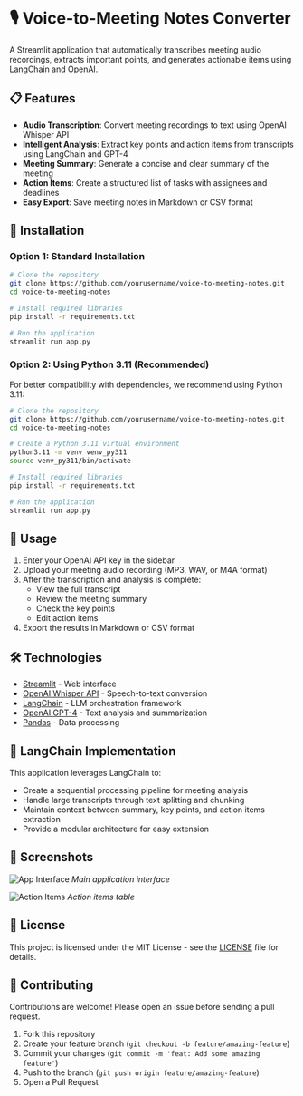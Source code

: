 # 🎙️ Voice-to-Meeting Notes Converter

A Streamlit application that automatically transcribes meeting audio recordings, extracts important points, and generates actionable items using LangChain and OpenAI.

## 📋 Features

- **Audio Transcription**: Convert meeting recordings to text using OpenAI Whisper API
- **Intelligent Analysis**: Extract key points and action items from transcripts using LangChain and GPT-4
- **Meeting Summary**: Generate a concise and clear summary of the meeting
- **Action Items**: Create a structured list of tasks with assignees and deadlines
- **Easy Export**: Save meeting notes in Markdown or CSV format

## 🚀 Installation

### Option 1: Standard Installation
```bash
# Clone the repository
git clone https://github.com/yourusername/voice-to-meeting-notes.git
cd voice-to-meeting-notes

# Install required libraries
pip install -r requirements.txt

# Run the application
streamlit run app.py
```

### Option 2: Using Python 3.11 (Recommended)
For better compatibility with dependencies, we recommend using Python 3.11:

```bash
# Clone the repository
git clone https://github.com/yourusername/voice-to-meeting-notes.git
cd voice-to-meeting-notes

# Create a Python 3.11 virtual environment
python3.11 -m venv venv_py311
source venv_py311/bin/activate

# Install required libraries
pip install -r requirements.txt

# Run the application
streamlit run app.py
```

## 📝 Usage

1. Enter your OpenAI API key in the sidebar
2. Upload your meeting audio recording (MP3, WAV, or M4A format)
3. After the transcription and analysis is complete:
   - View the full transcript
   - Review the meeting summary
   - Check the key points
   - Edit action items
4. Export the results in Markdown or CSV format

## 🛠️ Technologies

- [Streamlit](https://streamlit.io/) - Web interface
- [OpenAI Whisper API](https://openai.com/research/whisper) - Speech-to-text conversion
- [LangChain](https://github.com/hwchase17/langchain) - LLM orchestration framework
- [OpenAI GPT-4](https://openai.com/gpt-4) - Text analysis and summarization
- [Pandas](https://pandas.pydata.org/) - Data processing

## 🔄 LangChain Implementation

This application leverages LangChain to:
- Create a sequential processing pipeline for meeting analysis
- Handle large transcripts through text splitting and chunking
- Maintain context between summary, key points, and action items extraction
- Provide a modular architecture for easy extension

## 📸 Screenshots

![App Interface](screenshots/app_interface.png)
*Main application interface*

![Action Items](screenshots/action_items.png)
*Action items table*

## 📄 License

This project is licensed under the MIT License - see the [LICENSE](LICENSE) file for details.

## 🤝 Contributing

Contributions are welcome! Please open an issue before sending a pull request.

1. Fork this repository
2. Create your feature branch (`git checkout -b feature/amazing-feature`)
3. Commit your changes (`git commit -m 'feat: Add some amazing feature'`)
4. Push to the branch (`git push origin feature/amazing-feature`)
5. Open a Pull Request